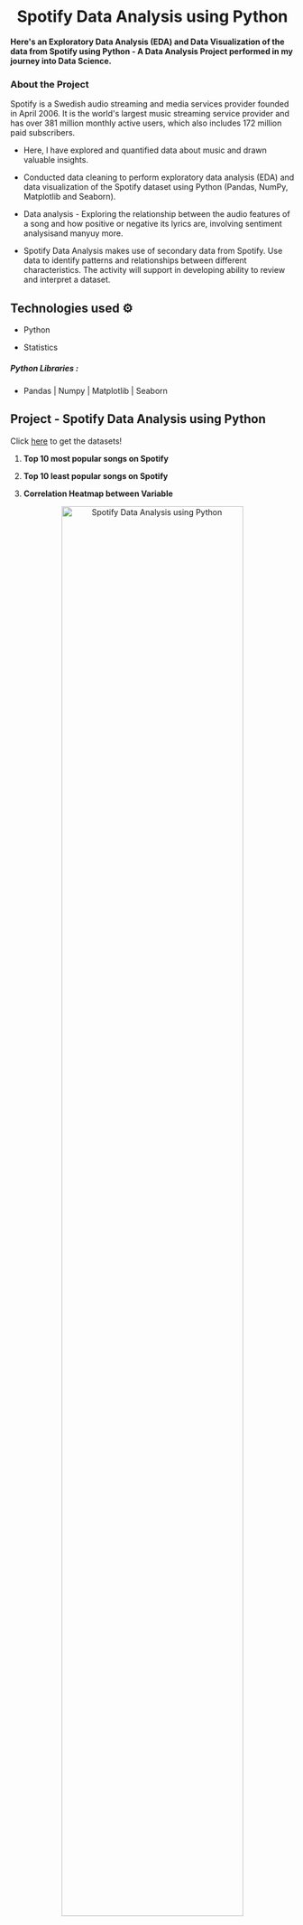 <h1 align="center"> Spotify Data Analysis using Python </h1>

**Here's an Exploratory Data Analysis (EDA) and Data Visualization of the data from Spotify using Python - A Data Analysis Project performed in my journey into Data Science.**

### About the Project

Spotify is a Swedish audio streaming and media services provider founded in April 2006. It is the world's largest music streaming service provider and has over 381 million monthly active users, which also includes 172 million paid subscribers.

- Here, l have explored and quantified data about music and drawn valuable insights.

- Conducted data cleaning to perform exploratory data analysis (EDA) and data visualization of the Spotify dataset using Python (Pandas, NumPy, Matplotlib and Seaborn).

- Data analysis - Exploring the relationship between the audio features of a song and how positive or negative its lyrics are, involving sentiment analysisand manyuy more.

- Spotify Data Analysis makes use of secondary data from Spotify. Use data to identify patterns and relationships between different characteristics. The activity will support in developing ability to review and interpret a dataset.
 
## Technologies used ⚙️

* Python

* Statistics

##### Python Libraries : 
* Pandas | Numpy |  Matplotlib |  Seaborn

## Project - Spotify Data Analysis using Python

Click <a href="https://drive.google.com/drive/folders/1qnPaY_WDTimPJHvdeJZd6EnADQRtt4dH?usp=sharing">here</a> to get the datasets!
 
1. **Top 10 most popular songs on Spotify**

2. **Top 10 least popular songs on Spotify**
 
3. **Correlation Heatmap between Variable**
  <p align="center">  <img src="https://github.com/iM7d4/SpotifyAnalysisUsingPython/blob/main/plots/output3.png" alt="Spotify Data Analysis using Python" width="80%" height="80%"/> </a> </p>
 
4. **Regression plot - Correlation between Loudness and Energy**
  <p align="center"> <img src="https://github.com/iM7d4/SpotifyAnalysisUsingPython/blob/main/plots/output4.png" alt="Spotify Data Analysis using Python" width="80%" height="80%"/> </a> </p>
 
5. **Regression plot - Correlation between Popularity and Acousticness**
 <p align="center"> <img src="https://github.com/iM7d4/SpotifyAnalysisUsingPython/blob/main/plots/output5.png" alt="Spotify Data Analysis using Python" width="80%" height="80%"/> </a> </p>
 
6. **Distibution plot - Visualize total number of songs on Spotify since 1992**
 <p align="center"> <img src="https://github.com/iM7d4/SpotifyAnalysisUsingPython/blob/main/plots/output6.png" alt="Spotify Data Analysis using Python" width="80%" height="80%"/> </a> </p>
 
7. **Change in Duration of songs wrt Years**
 <p align="center"> <img src="https://github.com/iM7d4/SpotifyAnalysisUsingPython/blob/main/plots/output7.png" alt="Spotify Data Analysis using Python" width="80%" height="80%"/> </a> </p>
 
8. **Duration of songs in different Genres**
 <p align="center"> <img src="https://github.com/iM7d4/SpotifyAnalysisUsingPython/blob/main/plots/8.png" width="80%" height="80%"/> </a> </p>
 
9. **Top 5 Genres by Popularity**
 <p align="center"> <img src="https://github.com/iM7d4/SpotifyAnalysisUsingPython/blob/main/plots/9.png" width="80%" height="80%"/> </a> </p>
 
